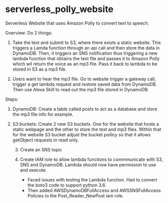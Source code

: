 # serverless_polly_website
Serverless Website that uses Amazon Polly to convert text to speech.

Overview:
Do 2 things:
1. Take the text and submit to S3, where there exists a static website.
This triggers a Lamda function through an api call and then store the data in DynamoDB.
Then, it triggers an SNS notification thus triggering a new lambda function that obtains the text file and passes it to Amazon Polly which wll return the voice as an mp3 file. Pass it back to lambda to be stored in S3 as a mp3 file.

2. Users want to hear the mp3 file. Go to website trigger a gateway call, trigger a get lambda request and restore saved data from DynamoDB.
Then use Alexa Skill to read out the mp3 file stored in DynamoDB.

Steps:
1. DynamoDB:
    Create a table called posts to act as a database and store the mp3 file info for example.

2. S3 buckets:
    Create 2 new S3 buckets. One for the website that hosts a static webpage and the other to store the text and mp3 files.
    Within that for the website S3 bucket adjust the bucket poilicy so that it allows getObject requests in read only.

    3. Create an SNS topic 

    4. Create IAM role to allow lambda funcitons to commmunicate with S3, SNS and DynamoDB. Lambda should now have permission to use and execute.
        * Faced issues with testing the Lambda function. Had to convert the boto3 code to support python 3.6. 
        * Then added AWSDynamoDBFullAccess and AWSSNSFullAccess Policies to the Post_Reader_NewPost iam role.
     